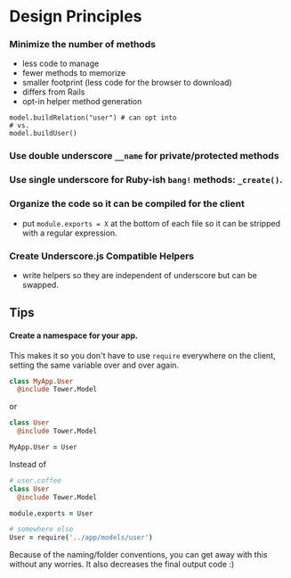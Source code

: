 # Design Principles

### Minimize the number of methods

- less code to manage
- fewer methods to memorize
- smaller footprint (less code for the browser to download)
- differs from Rails
- opt-in helper method generation

```
model.buildRelation("user") # can opt into
# vs.
model.buildUser()
```

### Use double underscore `__name` for private/protected methods

### Use single underscore for Ruby-ish `bang!` methods: `_create()`.

### Organize the code so it can be compiled for the client

- put `module.exports = X` at the bottom of each file so it can be stripped with a regular expression.

### Create Underscore.js Compatible Helpers

- write helpers so they are independent of underscore but can be swapped.

## Tips

#### Create a namespace for your app.

This makes it so you don't have to use `require` everywhere on the client, setting the same variable over and over again.

``` coffeescript
class MyApp.User
  @include Tower.Model
```

or

``` coffeescript
class User
  @include Tower.Model

MyApp.User = User
```

Instead of

``` coffeescript
# user.coffee
class User
  @include Tower.Model

module.exports = User

# somewhere else
User = require('../app/models/user')
```

Because of the naming/folder conventions, you can get away with this without any worries.  It also decreases the final output code :)
